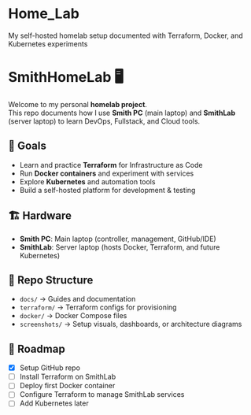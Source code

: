 # Home_Lab
My self-hosted homelab setup documented with Terraform, Docker, and Kubernetes experiments
# SmithHomeLab 🖥️

Welcome to my personal **homelab project**.  
This repo documents how I use **Smith PC** (main laptop) and **SmithLab** (server laptop) to learn DevOps, Fullstack, and Cloud tools.

## 🚀 Goals
- Learn and practice **Terraform** for Infrastructure as Code
- Run **Docker containers** and experiment with services
- Explore **Kubernetes** and automation tools
- Build a self-hosted platform for development & testing

## 🏗️ Hardware
- **Smith PC**: Main laptop (controller, management, GitHub/IDE)
- **SmithLab**: Server laptop (hosts Docker, Terraform, and future Kubernetes)

## 📂 Repo Structure
- `docs/` → Guides and documentation
- `terraform/` → Terraform configs for provisioning
- `docker/` → Docker Compose files
- `screenshots/` → Setup visuals, dashboards, or architecture diagrams

## 🔮 Roadmap
- [x] Setup GitHub repo
- [ ] Install Terraform on SmithLab
- [ ] Deploy first Docker container
- [ ] Configure Terraform to manage SmithLab services
- [ ] Add Kubernetes later

